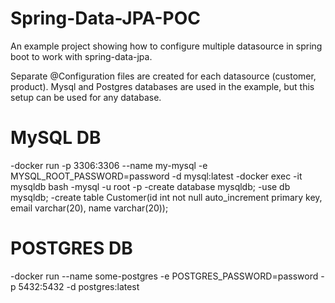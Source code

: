 # Spring-Data-JPA-POC
An example project showing how to configure multiple datasource in spring boot to work with spring-data-jpa.

Separate @Configuration files are created for each datasource (customer, product). Mysql and Postgres databases are used in the example, but this setup can be used for any database.

# MySQL DB
-docker run -p 3306:3306 --name my-mysql -e MYSQL_ROOT_PASSWORD=password -d mysql:latest
-docker exec -it mysqldb bash
-mysql -u root -p
-create database mysqldb;
-use db mysqldb;
-create table Customer(id int not null auto_increment primary key, email varchar(20), name varchar(20));

# POSTGRES DB
-docker run --name some-postgres -e POSTGRES_PASSWORD=password -p 5432:5432 -d postgres:latest
